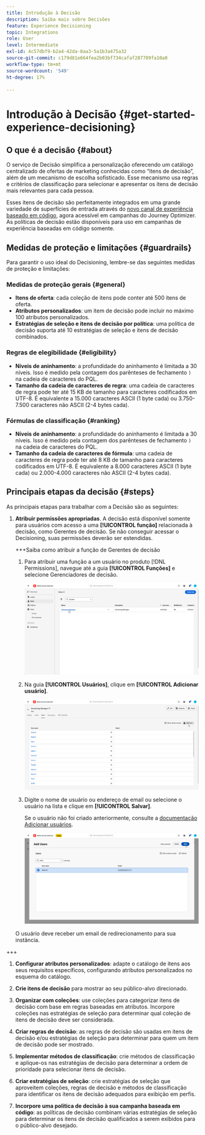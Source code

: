 ```yaml
---
title: Introdução à Decisão
description: Saiba mais sobre Decisões
feature: Experience Decisioning
topic: Integrations
role: User
level: Intermediate
exl-id: 4c57dbf9-b2a4-42da-8aa3-5a1b3a475a32
source-git-commit: c179d81e664fea2b03bf734cafaf287709fa10a0
workflow-type: tm+mt
source-wordcount: '549'
ht-degree: 17%

---
```


# Introdução à Decisão {#get-started-experience-decisioning}

## O que é a decisão {#about}

O serviço de Decisão simplifica a personalização oferecendo um catálogo centralizado de ofertas de marketing conhecidas como “itens de decisão”, além de um mecanismo de escolha sofisticado. Esse mecanismo usa regras e critérios de classificação para selecionar e apresentar os itens de decisão mais relevantes para cada pessoa.

Esses itens de decisão são perfeitamente integrados em uma grande variedade de superfícies de entrada através do [novo canal de experiência baseado em código](https://experienceleague.adobe.com/en/docs/journey-optimizer/using/code-based-experience/get-started-code-based), agora acessível em campanhas do Journey Optimizer. As políticas de decisão estão disponíveis para uso em campanhas de experiência baseadas em código somente.

## Medidas de proteção e limitações {#guardrails}

Para garantir o uso ideal do Decisioning, lembre-se das seguintes medidas de proteção e limitações:

### Medidas de proteção gerais {#general}

* **Itens de oferta**: cada coleção de itens pode conter até 500 itens de oferta.
* **Atributos personalizados**: um item de decisão pode incluir no máximo 100 atributos personalizados.
* **Estratégias de seleção e itens de decisão por política**: uma política de decisão suporta até 10 estratégias de seleção e itens de decisão combinados.

### Regras de elegibilidade {#eligibility}

* **Níveis de aninhamento**: a profundidade do aninhamento é limitada a 30 níveis. Isso é medido pela contagem dos parênteses de fechamento `)` na cadeia de caracteres do PQL.
* **Tamanho da cadeia de caracteres de regra**: uma cadeia de caracteres de regra pode ter até 15 KB de tamanho para caracteres codificados em UTF-8. É equivalente a 15.000 caracteres ASCII (1 byte cada) ou 3.750-7.500 caracteres não ASCII (2-4 bytes cada).

### Fórmulas de classificação {#ranking}

* **Níveis de aninhamento**: a profundidade do aninhamento é limitada a 30 níveis. Isso é medido pela contagem dos parênteses de fechamento `)` na cadeia de caracteres do PQL.
* **Tamanho da cadeia de caracteres de fórmula**: uma cadeia de caracteres de regra pode ter até 8 KB de tamanho para caracteres codificados em UTF-8. É equivalente a 8.000 caracteres ASCII (1 byte cada) ou 2.000-4.000 caracteres não ASCII (2-4 bytes cada).

## Principais etapas da decisão {#steps}

As principais etapas para trabalhar com a Decisão são as seguintes:

1. **Atribuir permissões apropriadas**. A decisão está disponível somente para usuários com acesso a uma **[!UICONTROL função]** relacionada à decisão, como Gerentes de decisão. Se não conseguir acessar o Decisioning, suas permissões deverão ser estendidas.

   +++Saiba como atribuir a função de Gerentes de decisão

   1. Para atribuir uma função a um usuário no produto [!DNL Permissions], navegue até a guia **[!UICONTROL Funções]** e selecione Gerenciadores de decisão.

      ![](assets/decision_permission_1.png)

   1. Na guia **[!UICONTROL Usuários]**, clique em **[!UICONTROL Adicionar usuário]**.

      ![](assets/decision_permission_2.png)

   1. Digite o nome de usuário ou endereço de email ou selecione o usuário na lista e clique em **[!UICONTROL Salvar]**.

      Se o usuário não foi criado anteriormente, consulte a [documentação Adicionar usuários](https://experienceleague.adobe.com/pt-br/docs/experience-platform/access-control/ui/users).

      ![](assets/decision_permission_3.png)

   O usuário deve receber um email de redirecionamento para sua instância.

+++

1. **Configurar atributos personalizados**: adapte o catálogo de itens aos seus requisitos específicos, configurando atributos personalizados no esquema do catálogo.

1. **Crie itens de decisão** para mostrar ao seu público-alvo direcionado.

1. **Organizar com coleções**: use coleções para categorizar itens de decisão com base em regras baseadas em atributos. Incorpore coleções nas estratégias de seleção para determinar qual coleção de itens de decisão deve ser considerada.

1. **Criar regras de decisão**: as regras de decisão são usadas em itens de decisão e/ou estratégias de seleção para determinar para quem um item de decisão pode ser mostrado.

1. **Implementar métodos de classificação**: crie métodos de classificação e aplique-os nas estratégias de decisão para determinar a ordem de prioridade para selecionar itens de decisão.

1. **Criar estratégias de seleção**: crie estratégias de seleção que aproveitem coleções, regras de decisão e métodos de classificação para identificar os itens de decisão adequados para exibição em perfis.

1. **Incorpore uma política de decisão à sua campanha baseada em código**: as políticas de decisão combinam várias estratégias de seleção para determinar os itens de decisão qualificados a serem exibidos para o público-alvo desejado.
